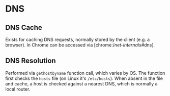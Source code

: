 # DNS

## DNS Cache

Exists for caching DNS requests, normally stored by the client (e.g. a
browser). In Chrome can be accessed via \[chrome:/*net-internals*#dns\].

## DNS Resolution

Performed via `gethostbyname` function call, which varies by OS. The
function first checks the `hosts` file (on Linux it\'s `/etc/hosts`).
When absent in the file and cache, a host is checked against a nearest
DNS, which is normally a local router.
